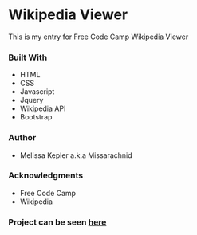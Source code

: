 #  Wikipedia Viewer
  This is my entry for Free Code Camp Wikipedia Viewer  

###  Built With
+  HTML  
+  CSS  
+  Javascript  
+  Jquery  
+  Wikipedia API  
+  Bootstrap  

###  Author
+  Melissa Kepler a.k.a Missarachnid  

###  Acknowledgments
+  Free Code Camp
+  Wikipedia

###  Project can be seen [here](https://missarachnid.github.io/fcc-wikipedia-viewer/)

  
  
  
